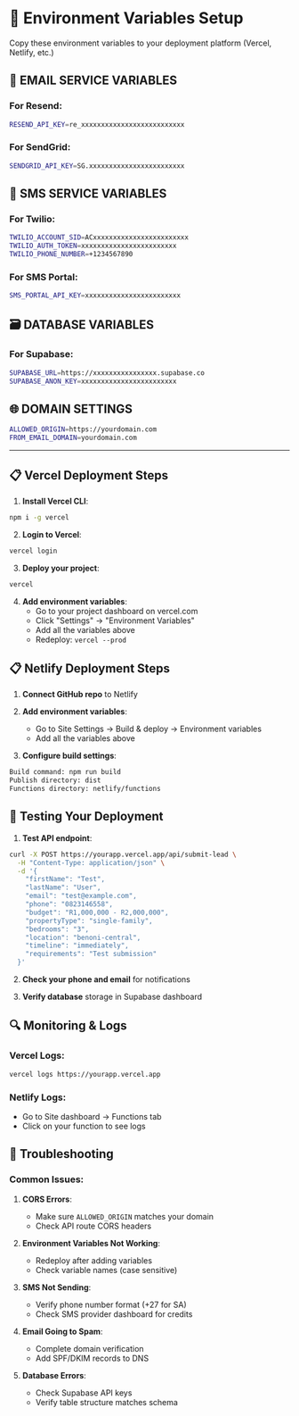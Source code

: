 # 🔐 Environment Variables Setup

Copy these environment variables to your deployment platform (Vercel, Netlify, etc.)

## 📧 EMAIL SERVICE VARIABLES

### For Resend:

```bash
RESEND_API_KEY=re_xxxxxxxxxxxxxxxxxxxxxxxxxx
```

### For SendGrid:

```bash
SENDGRID_API_KEY=SG.xxxxxxxxxxxxxxxxxxxxxxxx
```

## 📱 SMS SERVICE VARIABLES

### For Twilio:

```bash
TWILIO_ACCOUNT_SID=ACxxxxxxxxxxxxxxxxxxxxxxxx
TWILIO_AUTH_TOKEN=xxxxxxxxxxxxxxxxxxxxxxxx
TWILIO_PHONE_NUMBER=+1234567890
```

### For SMS Portal:

```bash
SMS_PORTAL_API_KEY=xxxxxxxxxxxxxxxxxxxxxxxx
```

## 🗃️ DATABASE VARIABLES

### For Supabase:

```bash
SUPABASE_URL=https://xxxxxxxxxxxxxxxx.supabase.co
SUPABASE_ANON_KEY=xxxxxxxxxxxxxxxxxxxxxxxx
```

## 🌐 DOMAIN SETTINGS

```bash
ALLOWED_ORIGIN=https://yourdomain.com
FROM_EMAIL_DOMAIN=yourdomain.com
```

---

## 📋 Vercel Deployment Steps

1. **Install Vercel CLI**:

```bash
npm i -g vercel
```

2. **Login to Vercel**:

```bash
vercel login
```

3. **Deploy your project**:

```bash
vercel
```

4. **Add environment variables**:
   - Go to your project dashboard on vercel.com
   - Click "Settings" → "Environment Variables"
   - Add all the variables above
   - Redeploy: `vercel --prod`

## 📋 Netlify Deployment Steps

1. **Connect GitHub repo** to Netlify

2. **Add environment variables**:
   - Go to Site Settings → Build & deploy → Environment variables
   - Add all the variables above

3. **Configure build settings**:

```bash
Build command: npm run build
Publish directory: dist
Functions directory: netlify/functions
```

## 🧪 Testing Your Deployment

1. **Test API endpoint**:

```bash
curl -X POST https://yourapp.vercel.app/api/submit-lead \
  -H "Content-Type: application/json" \
  -d '{
    "firstName": "Test",
    "lastName": "User",
    "email": "test@example.com",
    "phone": "0823146558",
    "budget": "R1,000,000 - R2,000,000",
    "propertyType": "single-family",
    "bedrooms": "3",
    "location": "benoni-central",
    "timeline": "immediately",
    "requirements": "Test submission"
  }'
```

2. **Check your phone and email** for notifications

3. **Verify database** storage in Supabase dashboard

## 🔍 Monitoring & Logs

### Vercel Logs:

```bash
vercel logs https://yourapp.vercel.app
```

### Netlify Logs:

- Go to Site dashboard → Functions tab
- Click on your function to see logs

## 🚨 Troubleshooting

### Common Issues:

1. **CORS Errors**:
   - Make sure `ALLOWED_ORIGIN` matches your domain
   - Check API route CORS headers

2. **Environment Variables Not Working**:
   - Redeploy after adding variables
   - Check variable names (case sensitive)

3. **SMS Not Sending**:
   - Verify phone number format (+27 for SA)
   - Check SMS provider dashboard for credits

4. **Email Going to Spam**:
   - Complete domain verification
   - Add SPF/DKIM records to DNS

5. **Database Errors**:
   - Check Supabase API keys
   - Verify table structure matches schema